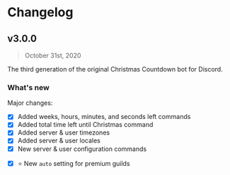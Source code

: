# Changelog

## v3.0.0

> October 31st, 2020

The third generation of the original Christmas Countdown bot for Discord.

### What's new

Major changes:

- [X] Added weeks, hours, minutes, and seconds left commands
- [X] Added total time left until Christmas command
- [X] Added server & user timezones
- [X] Added server & user locales
- [X] New server & user configuration commands
<!-- - [X] Added Christmas music radio -->
- [X] :star: New `auto` setting for premium guilds
